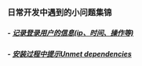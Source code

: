 ### 日常开发中遇到的小问题集锦

##### - [记录登录用户的信息(ip、时间、操作等)](./login_user_ip_record.md "点击跳转")
##### - [安装过程中提示Unmet dependencies](./日常遇到的小问题/安装过程中提示Unmet_dependencies.md "点击跳转")

